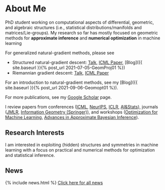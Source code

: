 # About Me

PhD student working on computational aspects of differential, geometric, and algebraic structures (i.e., statistical distributions/manifolds and matrices/Lie-groups). My research so far has mostly focused on geometric methods for **approximate inference** and  **numerical optimization** in machine learning

For generalized natural-gradient methods, please see 
* Structured natural-gradient descent: [Talk](https://www.youtube.com/watch?v=vEY1ZxDJX8o&t=11s), [ICML Paper](https://arxiv.org/abs/2102.07405), [Blog]({{ site.baseurl }}{% post_url 2021-07-05-GeomProj01 %})
* Riemannian gradient descent: [Talk](https://www.youtube.com/watch?v=nu1hT-LExFg), [ICML Paper](https://arxiv.org/abs/2002.10060)

For an introduction to natural-gradient methods, see my [Blog]({{ site.baseurl }}{% post_url 2021-09-06-Geomopt01 %}).

For more publications, see my [Google Scholar](https://scholar.google.com/citations?user=sGl6muoAAAAJ&hl=en) page.

I review papers from conferences ([ICML](https://icml.cc/), [NeurIPS](https://nips.cc/), [ICLR](https://iclr.cc/), [AI&Stats](https://aistats.org/)), journals ([JMLR](https://www.jmlr.org/), [Information Geometry (Springer)](https://www.springer.com/journal/41884)), and workshops ([Optimization for Machine Learning](https://opt-ml.org/), [Advances in Approximate Bayesian Inference](http://approximateinference.org/)).

## Research Interests

I am interested in exploiting (hidden) structures and symmetries in machine learning with a focus on practical and numerical methods for optimization and statistical inference.

## News

{% include news.html %}
[Click here for all news](/news/)




